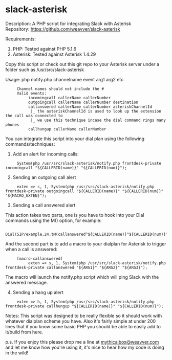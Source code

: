 # slack-asterisk
Description: A PHP script for integrating Slack with Asterisk  
Repository: https://github.com/weavver/slack-asterisk

Requirements:  
1. PHP: Tested against PHP 5.1.6  
2. Asterisk: Tested against Asterisk 1.4.29  

Copy this script or check out this git repo to your Asterisk server under a folder such as /usr/src/slack-asterisk

Usage: php notify.php channelname event arg1 arg2 etc
```
     Channel names should not include the #  
     Valid events:  
          incomingcall callerName callerNumber  
          outgoingcall callerName callerNumber destination  
          callanswered callerName callerNumber asteriskChannelId  
           |_ the asteriskChannelId is used to look up the extension the call was connected to  
           |_ we use this technique incase the dial command rings many phones  
          callhungup callerName callerNumber  
```

You can integrate this script into your dial plan using the following commands/techniques:  
  
1. Add an alert for incoming calls:
```
     System(php /usr/src/slack-asterisk/notify.php frontdesk-private incomingcall "${CALLERID(name)}" "${CALLERID(num)}");
```

2. Sending an outgoing call alert
```
     exten => s, 1, System(php /usr/src/slack-asterisk/notify.php frontdesk-private outgoingcall "${CALLERID(name)}" "${CALLERID(num)}" "${MACRO_EXTEN}");
```

3. Sending a call answered alert  
  
This action takes two parts, one is you have to hook into your Dial commands using the M() option, for example:  
```
     Dial(SIP/example,24,tM(callanswered^${CALLERID(name)}^${CALLERID(num)}^${CHANNEL}));
```

And the second part is to add a macro to your dialplan for Asterisk to trigger when a call is answered:
```
     [macro-callanswered]  
          exten => s, 1, System(php /usr/src/slack-asterisk/notify.php frontdesk-private callanswered "${ARG1}" "${ARG2}" "${ARG3}");
```

The macro will launch the notify.php script which will ping Slack with the answered message.

4. Sending a hang up alert
```
     exten => h, 1, System(php /usr/src/slack-asterisk/notify.php frontdesk-private callhungup "${CALLERID(name)}" "${CALLERID(num)}");
```


Notes: This script was designed to be really flexible so it should work with whatever dialplan scheme you have. Also it's fairly simple at under 200 lines that if you know some basic PHP you should be able to easily add to it/build from here.  
  
  
p.s. If you enjoy this please drop me a line at mythicalbox@weavver.com and let me know how you're using it, it's nice to hear how my code is doing in the wild!